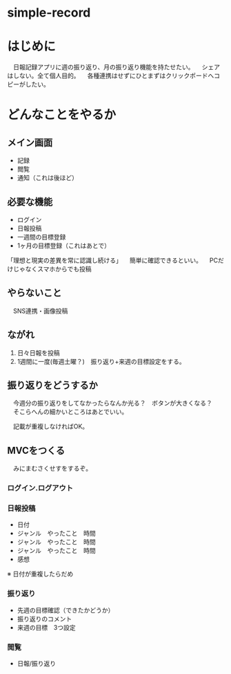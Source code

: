 # simple-record

# はじめに
　日報記録アプリに週の振り返り、月の振り返り機能を持たせたい。
　シェアはしない。全て個人目的。
　各種連携はせずにひとまずはクリックポードへコピーがしたい。

# どんなことをやるか
## メイン画面
- 記録
- 閲覧
- 通知（これは後ほど）

## 必要な機能
- ログイン
- 日報投稿
- 一週間の目標登録
- 1ヶ月の目標登録（これはあとで）

「理想と現実の差異を常に認識し続ける」
　簡単に確認できるといい。
　PCだけじゃなくスマホからでも投稿

## やらないこと
　SNS連携・画像投稿

## ながれ
1. 日々日報を投稿
2. 1週間に一度(毎週土曜？)　振り返り+来週の目標設定をする。


## 振り返りをどうするか
　今週分の振り返りをしてなかったらなんか光る？　ボタンが大きくなる？
　そこらへんの細かいところはあとでいい。

　記載が重複しなければOK。

## MVCをつくる
　みにまむさくせすをするぞ。
　
### ログイン.ログアウト
### 日報投稿
- 日付　
- ジャンル　やったこと　時間
- ジャンル　やったこと　時間
- ジャンル　やったこと　時間
- 感想

※ 日付が重複したらだめ

### 振り返り

- 先週の目標確認（できたかどうか）
- 振り返りのコメント
- 来週の目標　3つ設定

### 閲覧
- 日報/振り返り